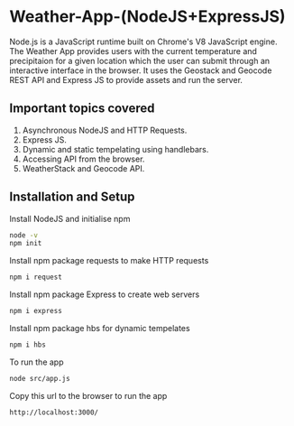 # Weather-App-(NodeJS+ExpressJS)
<p> Node.js is a JavaScript runtime built on Chrome's V8 JavaScript engine. The Weather App provides users with the current temperature and precipitaion for a given location which the user can submit through an interactive interface in the browser. It uses the Geostack and Geocode REST API and Express JS to provide assets and run the server.
</p>
<h2> Important topics covered </h2>
<ol>
  <li> Asynchronous NodeJS and HTTP Requests.</li>
  <li> Express JS.</li>
  <li> Dynamic and static tempelating using handlebars.</li>
  <li> Accessing API from the browser. </li>
  <li> WeatherStack and Geocode API. </li>
</ol>
<h2> Installation and Setup</h2>


Install NodeJS and initialise npm
```Bash
node -v
npm init
```
Install npm package requests to make HTTP requests
```Bash
npm i request
```
Install npm package Express to create web servers
```Bash
npm i express
```
Install npm package hbs for dynamic tempelates
```Bash
npm i hbs
```
To run the app
```Bash
node src/app.js
```
Copy this url to the browser to run the app
```Bash
http://localhost:3000/
```

